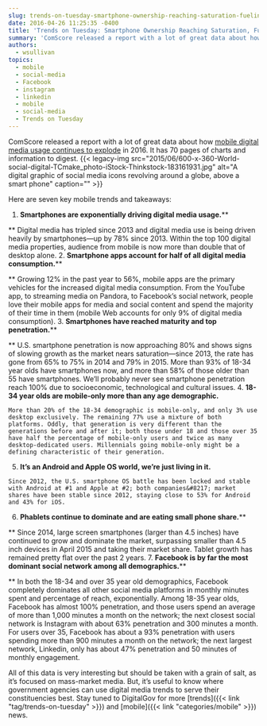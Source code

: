```yaml
---
slug: trends-on-tuesday-smartphone-ownership-reaching-saturation-fueling-media-consumption
date: 2016-04-26 11:25:35 -0400
title: 'Trends on Tuesday: Smartphone Ownership Reaching Saturation, Fueling Media Consumption'
summary: 'ComScore released a report with a lot of great data about how mobile digital media usage continues to explode in 2016. It has 70 pages of charts and information to digest. Here are seven key mobile trends and takeaways: Smartphones are exponentially driving digital media usage. Digital media has tripled since 2013 and digital media'
authors:
  - wsullivan
topics:
  - mobile
  - social-media
  - Facebook
  - instagram
  - linkedin
  - mobile
  - social-media
  - Trends on Tuesday
---
```


ComScore released a report with a lot of great data about how [mobile digital media usage continues to explode](http://www.comscore.com/Insights/Presentations-and-Whitepapers/2016/2016-US-Cross-Platform-Future-in-Focus) in 2016. It has 70 pages of charts and information to digest. {{< legacy-img src="2015/06/600-x-360-World-social-digital-TCmake_photo-iStock-Thinkstock-183161931.jpg" alt="A digital graphic of social media icons revolving around a globe, above a smart phone" caption="" >}} 

Here are seven key mobile trends and takeaways:

  1. **Smartphones are exponentially driving digital media usage.****
  
** Digital media has tripled since 2013 and digital media use is being driven heavily by smartphones—up by 78% since 2013. Within the top 100 digital media properties, audience from mobile is now more than double that of desktop alone.
  2. **Smartphone apps account for half of all digital media consumption.****
  
** Growing 12% in the past year to 56%, mobile apps are the primary vehicles for the increased digital media consumption. From the YouTube app, to streaming media on Pandora, to Facebook’s social network, people love their mobile apps for media and social content and spend the majority of their time in them (mobile Web accounts for only 9% of digital media consumption).
  3. **Smartphones have reached maturity and top penetration.****
  
** U.S. smartphone penetration is now approaching 80% and shows signs of slowing growth as the market nears saturation—since 2013, the rate has gone from 65% to 75% in 2014 and 79% in 2015. More than 93% of 18-34 year olds have smartphones now, and more than 58% of those older than 55 have smartphones. We&#8217;ll probably never see smartphone penetration reach 100% due to socioeconomic, technological and cultural issues.
  4. **18-34 year olds are mobile-only more than any age demographic.**
  
    More than 20% of the 18-34 demographic is mobile-only, and only 3% use desktop exclusively. The remaining 77% use a mixture of both platforms. Oddly, that generation is very different than the generations before and after it; both those under 18 and those over 35 have half the percentage of mobile-only users and twice as many desktop-dedicated users. Millennials going mobile-only might be a defining characteristic of their generation.
  5. **It’s an Android and Apple OS world, we’re just living in it.**
  
    Since 2012, the U.S. smartphone OS battle has been locked and stable with Android at #1 and Apple at #2; both companies&#8217; market shares have been stable since 2012, staying close to 53% for Android and 43% for iOS.
  6. **Phablets continue to dominate and are eating small phone share.****
  
** Since 2014, large screen smartphones (larger than 4.5 inches) have continued to grow and dominate the market, surpassing smaller than 4.5 inch devices in April 2015 and taking their market share. Tablet growth has remained pretty flat over the past 2 years.
  7. **Facebook is by far the most dominant social network among all demographics.****
  
** In both the 18-34 and over 35 year old demographics, Facebook completely dominates all other social media platforms in monthly minutes spent and percentage of reach, exponentially. Among 18-35 year olds, Facebook has almost 100% penetration, and those users spend an average of more than 1,000 minutes a month on the network; the next closest social network is Instagram with about 63% penetration and 300 minutes a month. For users over 35, Facebook has about a 93% penetration with users spending more than 900 minutes a month on the network; the next largest network, Linkedin, only has about 47% penetration and 50 minutes of monthly engagement.

All of this data is very interesting but should be taken with a grain of salt, as it’s focused on mass-market media. But, it’s useful to know where government agencies can use digital media trends to serve their constituencies best. Stay tuned to DigitalGov for more [trends]({{< link "tag/trends-on-tuesday" >}}) and [mobile]({{< link "categories/mobile" >}}) news.